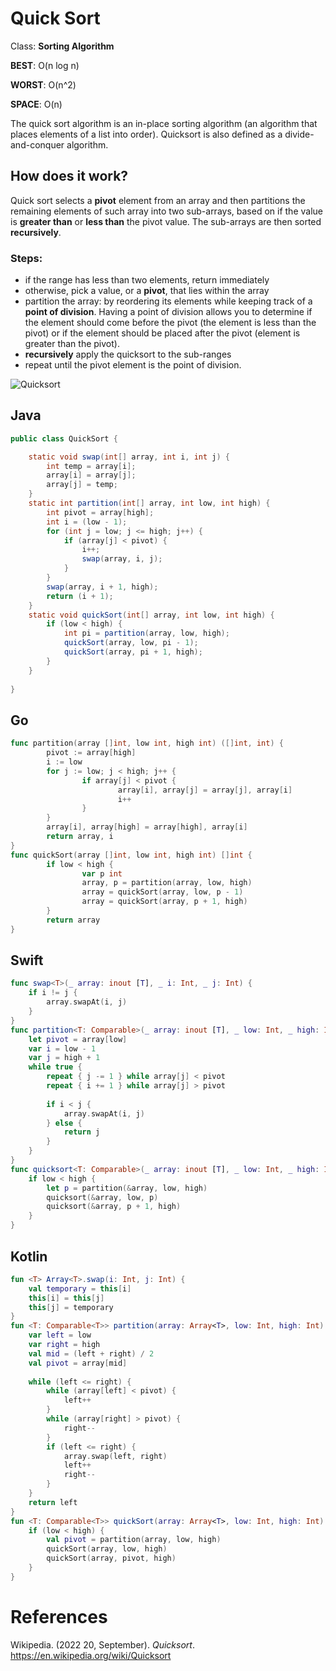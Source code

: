 # Quick Sort 

Class: **Sorting Algorithm**

**BEST**: O(n log n) 

**WORST**: O(n^2) 

**SPACE**: O(n) 

The quick sort algorithm is an in-place sorting algorithm (an algorithm that places elements of a list into order). Quicksort is also defined as a divide-and-conquer algorithm.

## How does it work?
Quick sort selects a **pivot** element from an array 
and then partitions the remaining elements of such array 
into two sub-arrays, based on if the value is **greater 
than** or **less than** the pivot value. The sub-arrays 
are then sorted **recursively**. 

### Steps: 
- if the range has less than two elements, return immediately 
- otherwise, pick a value, or a **pivot**, that lies within the array 
- partition the array: by reordering its elements while keeping track 
  of a **point of division**. Having a point of division allows you to 
  determine if the element should come before the pivot (the element is 
  less than the pivot) or if the element should be placed after the pivot (element is greater than the pivot).  
- **recursively** apply the quicksort to the sub-ranges 
- repeat until the pivot element is the point of division.
  
 ![Quicksort](https://user-images.githubusercontent.com/109105989/194144386-e8bf46f6-7be3-4b9b-a2f7-99a3917f14a5.png)
  
## Java 
``` java 
public class QuickSort {

    static void swap(int[] array, int i, int j) {
        int temp = array[i];
        array[i] = array[j];
        array[j] = temp;
    }
    static int partition(int[] array, int low, int high) {
        int pivot = array[high];
        int i = (low - 1);
        for (int j = low; j <= high; j++) {
            if (array[j] < pivot) {
                i++;
                swap(array, i, j);
            }
        }
        swap(array, i + 1, high);
        return (i + 1);
    }
    static void quickSort(int[] array, int low, int high) {
        if (low < high) {
            int pi = partition(array, low, high);
            quickSort(array, low, pi - 1);
            quickSort(array, pi + 1, high);
        }
    }
    
}
``` 
## Go 
``` go 
func partition(array []int, low int, high int) ([]int, int) { 
        pivot := array[high] 
        i := low 
        for j := low; j < high; j++ { 
                if array[j] < pivot { 
                        array[i], array[j] = array[j], array[i] 
                        i++ 
                } 
        } 
        array[i], array[high] = array[high], array[i] 
        return array, i 
}
func quickSort(array []int, low int, high int) []int { 
        if low < high { 
                var p int 
                array, p = partition(array, low, high) 
                array = quickSort(array, low, p - 1) 
                array = quickSort(array, p + 1, high) 
        } 
        return array 
} 
``` 
## Swift 
``` swift 
func swap<T>(_ array: inout [T], _ i: Int, _ j: Int) {
    if i != j {
        array.swapAt(i, j)
    }
}
func partition<T: Comparable>(_ array: inout [T], _ low: Int, _ high: Int) -> Int? {
    let pivot = array[low]
    var i = low - 1
    var j = high + 1
    while true {
        repeat { j -= 1 } while array[j] < pivot
        repeat { i += 1 } while array[j] > pivot
        
        if i < j {
            array.swapAt(i, j)
        } else {
            return j
        }
    }
}
func quicksort<T: Comparable>(_ array: inout [T], _ low: Int, _ high: Int) {
    if low < high {
        let p = partition(&array, low, high)
        quicksort(&array, low, p)
        quicksort(&array, p + 1, high)
    }
}                                                                                                                                           
``` 
## Kotlin
``` kotlin 
fun <T> Array<T>.swap(i: Int, j: Int) { 
    val temporary = this[i]
    this[i] = this[j]
    this[j] = temporary
}
fun <T: Comparable<T>> partition(array: Array<T>, low: Int, high: Int): Int { 
    var left = low
    var right = high
    val mid = (left + right) / 2 
    val pivot = array[mid]
    
    while (left <= right) {
        while (array[left] < pivot) {
            left++ 
        }
        while (array[right] > pivot) {
            right--
        }
        if (left <= right) {
            array.swap(left, right) 
            left++ 
            right-- 
        }
    }
    return left
}
fun <T: Comparable<T>> quickSort(array: Array<T>, low: Int, high: Int) { 
    if (low < high) {
        val pivot = partition(array, low, high)
        quickSort(array, low, high)
        quickSort(array, pivot, high)
    }
}
``` 

# References 
Wikipedia. (2022 20, September). *Quicksort*. <https://en.wikipedia.org/wiki/Quicksort> 

